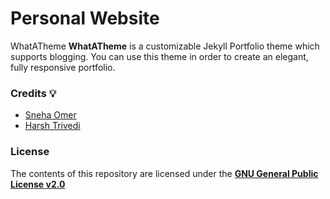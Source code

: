 # Personal Website



WhatATheme
**WhatATheme** is a customizable Jekyll Portfolio theme which supports blogging. You can use this theme in order to create an elegant, fully responsive portfolio.


### Credits :bulb:
* [Sneha Omer](http://sassyecoder.github.io/)
* [Harsh Trivedi](http://harsh98trivedi.github.io/)

### License
The contents of this repository are licensed under the [**GNU General Public License v2.0**](https://github.com/thedevslot/WhatATheme/blob/master/LICENSE)
